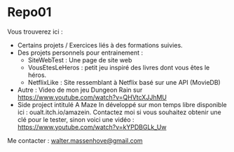 # Repo01

Vous trouverez ici :
- Certains projets / Exercices liés à des formations suivies.
- Des projets personnels pour entrainement : 
    * SiteWebTest : Une page de site web
    * VousEtesLeHeros : petit jeu inspiré des livres dont vous êtes le héros.
    * NetflixLike : Site ressemblant à Netflix basé sur une API (MovieDB)
- Autre : Video de mon jeu Dungeon Rain sur https://www.youtube.com/watch?v=QHVtcXJJhMU
- Side project intitulé A Maze In développé sur mon temps libre disponible ici : oualt.itch.io/amazein. Contactez moi si vous souhaitez obtenir une clé pour le tester, sinon voici une vidéo : https://www.youtube.com/watch?v=kYPDBGLk_Uw


Me contacter : walter.massenhove@gmail.com
